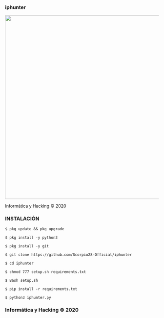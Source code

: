 ### iphunter
<p align="center">
	<img src="https://i.imgur.com/etHxl1y.jpg" width="600px">
</p>
Informática y Hacking © 2020

### INSTALACIÓN

```
$ pkg update && pkg upgrade 

$ pkg install -y python3

$ pkg install -y git

$ git clone https://github.com/Scorpio28-Official/iphunter

$ cd iphunter

$ chmod 777 setup.sh requirements.txt

$ Bash setup.sh

$ pip install -r requirements.txt

$ python3 iphunter.py
```

### Informática y Hacking © 2020
